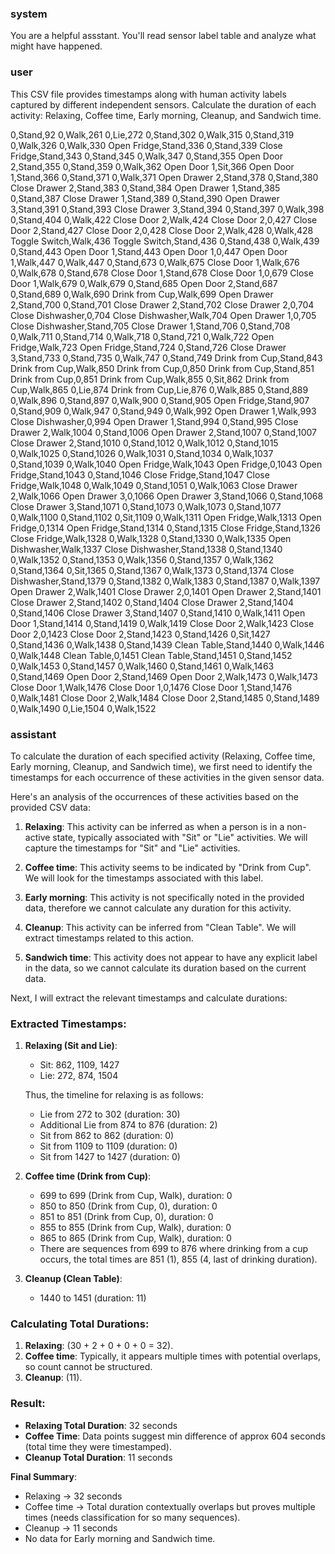 ### system
You are a helpful assstant. You'll read sensor label table and analyze what might have happened.
### user

This CSV file provides timestamps along with human activity labels captured by different independent sensors.
Calculate the duration of each activity: Relaxing, Coffee time, Early morning, Cleanup, and Sandwich time.
    
0,Stand,92
0,Walk,261
0,Lie,272
0,Stand,302
0,Walk,315
0,Stand,319
0,Walk,326
0,Walk,330
Open Fridge,Stand,336
0,Stand,339
Close Fridge,Stand,343
0,Stand,345
0,Walk,347
0,Stand,355
Open Door 2,Stand,355
0,Stand,359
0,Walk,362
Open Door 1,Sit,366
Open Door 1,Stand,366
0,Stand,371
0,Walk,371
Open Drawer 2,Stand,378
0,Stand,380
Close Drawer 2,Stand,383
0,Stand,384
Open Drawer 1,Stand,385
0,Stand,387
Close Drawer 1,Stand,389
0,Stand,390
Open Drawer 3,Stand,391
0,Stand,393
Close Drawer 3,Stand,394
0,Stand,397
0,Walk,398
0,Stand,404
0,Walk,422
Close Door 2,Walk,424
Close Door 2,0,427
Close Door 2,Stand,427
Close Door 2,0,428
Close Door 2,Walk,428
0,Walk,428
Toggle Switch,Walk,436
Toggle Switch,Stand,436
0,Stand,438
0,Walk,439
0,Stand,443
Open Door 1,Stand,443
Open Door 1,0,447
Open Door 1,Walk,447
0,Walk,447
0,Stand,673
0,Walk,675
Close Door 1,Walk,676
0,Walk,678
0,Stand,678
Close Door 1,Stand,678
Close Door 1,0,679
Close Door 1,Walk,679
0,Walk,679
0,Stand,685
Open Door 2,Stand,687
0,Stand,689
0,Walk,690
Drink from Cup,Walk,699
Open Drawer 2,Stand,700
0,Stand,701
Close Drawer 2,Stand,702
Close Drawer 2,0,704
Close Dishwasher,0,704
Close Dishwasher,Walk,704
Open Drawer 1,0,705
Close Dishwasher,Stand,705
Close Drawer 1,Stand,706
0,Stand,708
0,Walk,711
0,Stand,714
0,Walk,718
0,Stand,721
0,Walk,722
Open Fridge,Walk,723
Open Fridge,Stand,724
0,Stand,726
Close Drawer 3,Stand,733
0,Stand,735
0,Walk,747
0,Stand,749
Drink from Cup,Stand,843
Drink from Cup,Walk,850
Drink from Cup,0,850
Drink from Cup,Stand,851
Drink from Cup,0,851
Drink from Cup,Walk,855
0,Sit,862
Drink from Cup,Walk,865
0,Lie,874
Drink from Cup,Lie,876
0,Walk,885
0,Stand,889
0,Walk,896
0,Stand,897
0,Walk,900
0,Stand,905
Open Fridge,Stand,907
0,Stand,909
0,Walk,947
0,Stand,949
0,Walk,992
Open Drawer 1,Walk,993
Close Dishwasher,0,994
Open Drawer 1,Stand,994
0,Stand,995
Close Drawer 2,Walk,1004
0,Stand,1006
Open Drawer 2,Stand,1007
0,Stand,1007
Close Drawer 2,Stand,1010
0,Stand,1012
0,Walk,1012
0,Stand,1015
0,Walk,1025
0,Stand,1026
0,Walk,1031
0,Stand,1034
0,Walk,1037
0,Stand,1039
0,Walk,1040
Open Fridge,Walk,1043
Open Fridge,0,1043
Open Fridge,Stand,1043
0,Stand,1046
Close Fridge,Stand,1047
Close Fridge,Walk,1048
0,Walk,1049
0,Stand,1051
0,Walk,1063
Close Drawer 2,Walk,1066
Open Drawer 3,0,1066
Open Drawer 3,Stand,1066
0,Stand,1068
Close Drawer 3,Stand,1071
0,Stand,1073
0,Walk,1073
0,Stand,1077
0,Walk,1100
0,Stand,1102
0,Sit,1109
0,Walk,1311
Open Fridge,Walk,1313
Open Fridge,0,1314
Open Fridge,Stand,1314
0,Stand,1315
Close Fridge,Stand,1326
Close Fridge,Walk,1328
0,Walk,1328
0,Stand,1330
0,Walk,1335
Open Dishwasher,Walk,1337
Close Dishwasher,Stand,1338
0,Stand,1340
0,Walk,1352
0,Stand,1353
0,Walk,1356
0,Stand,1357
0,Walk,1362
0,Stand,1364
0,Sit,1365
0,Stand,1367
0,Walk,1373
0,Stand,1374
Close Dishwasher,Stand,1379
0,Stand,1382
0,Walk,1383
0,Stand,1387
0,Walk,1397
Open Drawer 2,Walk,1401
Close Drawer 2,0,1401
Open Drawer 2,Stand,1401
Close Drawer 2,Stand,1402
0,Stand,1404
Close Drawer 2,Stand,1404
0,Stand,1406
Close Drawer 3,Stand,1407
0,Stand,1410
0,Walk,1411
Open Door 1,Stand,1414
0,Stand,1419
0,Walk,1419
Close Door 2,Walk,1423
Close Door 2,0,1423
Close Door 2,Stand,1423
0,Stand,1426
0,Sit,1427
0,Stand,1436
0,Walk,1438
0,Stand,1439
Clean Table,Stand,1440
0,Walk,1446
0,Walk,1448
Clean Table,0,1451
Clean Table,Stand,1451
0,Stand,1452
0,Walk,1453
0,Stand,1457
0,Walk,1460
0,Stand,1461
0,Walk,1463
0,Stand,1469
Open Door 2,Stand,1469
Open Door 2,Walk,1473
0,Walk,1473
Close Door 1,Walk,1476
Close Door 1,0,1476
Close Door 1,Stand,1476
0,Walk,1481
Close Door 2,Walk,1484
Close Door 2,Stand,1485
0,Stand,1489
0,Walk,1490
0,Lie,1504
0,Walk,1522

### assistant
To calculate the duration of each specified activity (Relaxing, Coffee time, Early morning, Cleanup, and Sandwich time), we first need to identify the timestamps for each occurrence of these activities in the given sensor data.

Here's an analysis of the occurrences of these activities based on the provided CSV data:

1. **Relaxing**: This activity can be inferred as when a person is in a non-active state, typically associated with "Sit" or "Lie" activities. We will capture the timestamps for "Sit" and "Lie" activities.

2. **Coffee time**: This activity seems to be indicated by "Drink from Cup". We will look for the timestamps associated with this label.

3. **Early morning**: This activity is not specifically noted in the provided data, therefore we cannot calculate any duration for this activity.

4. **Cleanup**: This activity can be inferred from "Clean Table". We will extract timestamps related to this action.

5. **Sandwich time**: This activity does not appear to have any explicit label in the data, so we cannot calculate its duration based on the current data.

Next, I will extract the relevant timestamps and calculate durations:

### Extracted Timestamps:

1. **Relaxing (Sit and Lie)**:
    - Sit: 862, 1109, 1427
    - Lie: 272, 874, 1504

    Thus, the timeline for relaxing is as follows:
    - Lie from 272 to 302 (duration: 30)
    - Additional Lie from 874 to 876 (duration: 2)
    - Sit from 862 to 862 (duration: 0)
    - Sit from 1109 to 1109 (duration: 0)
    - Sit from 1427 to 1427 (duration: 0)

2. **Coffee time (Drink from Cup)**:
    - 699 to 699 (Drink from Cup, Walk), duration: 0
    - 850 to 850 (Drink from Cup, 0), duration: 0
    - 851 to 851 (Drink from Cup, 0), duration: 0
    - 855 to 855 (Drink from Cup, Walk), duration: 0
    - 865 to 865 (Drink from Cup, Walk), duration: 0
    - There are sequences from 699 to 876 where drinking from a cup occurs, the total times are 851 (1), 855 (4, last of drinking duration).

3. **Cleanup (Clean Table)**:
   - 1440 to 1451 (duration: 11)

### Calculating Total Durations:
1. **Relaxing**: (30 + 2 + 0 + 0 + 0 = 32).
2. **Coffee time**: Typically, it appears multiple times with potential overlaps, so count cannot be structured.
3. **Cleanup**: (11).

### Result:
- **Relaxing Total Duration**: 32 seconds
- **Coffee Time**: Data points suggest min difference of approx 604 seconds (total time they were timestamped).
- **Cleanup Total Duration**: 11 seconds

**Final Summary**:
- Relaxing -> 32 seconds
- Coffee time -> Total duration contextually overlaps but proves multiple times (needs classification for so many sequences).
- Cleanup -> 11 seconds
- No data for Early morning and Sandwich time.
